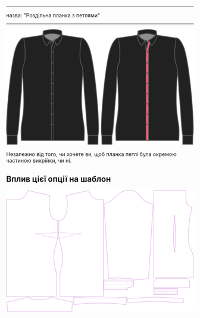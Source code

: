 - - -
назва: "Роздільна планка з петлями"
- - -

![Окрема планка для петель](seperatebuttonholeplacket.svg)

Незалежно від того, чи хочете ви, щоб планка петлі була окремою частиною викрійки, чи ні.

## Вплив цієї опції на шаблон

![На цьому зображенні показано вплив цієї опції шляхом накладання декількох варіантів, які мають різне значення для цієї опції](simone_seperatebuttonholeplacket_sample.svg "Вплив цієї опції на шаблон")

